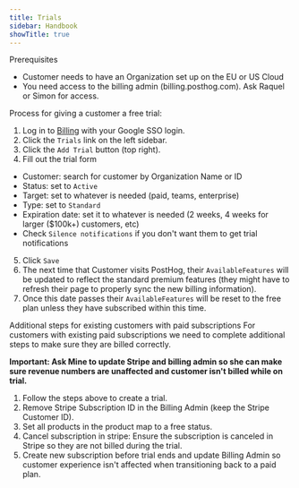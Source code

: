 ```yaml
---
title: Trials
sidebar: Handbook
showTitle: true
---
```



Prerequisites
- Customer needs to have an Organization set up on the EU or US Cloud
- You need access to the billing admin (billing.posthog.com).  Ask Raquel or Simon for access.

Process for giving a customer a free trial:
1. Log in to [Billing](billing.posthog.com/admin/) with your Google SSO login.
2. Click the `Trials` link on the left sidebar.
3. Click the `Add Trial` button (top right).
4. Fill out the trial form
  - Customer: search for customer by Organization Name or ID
  - Status: set to `Active`
  - Target: set to whatever is needed (paid, teams, enterprise)
  - Type: set to `Standard`
  - Expiration date: set it to whatever is needed (2 weeks, 4 weeks for larger ($100k+) customers, etc)
  - Check `Silence notifications` if you don't want them to get trial notifications
5. Click `Save`
6. The next time that Customer visits PostHog, their `AvailableFeatures` will be updated to reflect the standard premium features (they might have to refresh their page to properly sync the new billing information).
7. Once this date passes their `AvailableFeatures` will be reset to the free plan unless they have subscribed within this time.

Additional steps for existing customers with paid subscriptions
For customers with existing paid subscriptions we need to complete additional steps to make sure they are billed correctly. 

**Important: Ask Mine to update Stripe and billing admin so she can make sure revenue numbers are unaffected and customer isn't billed while on trial.**

1. Follow the steps above to create a trial.
2. Remove Stripe Subscription ID in the Billing Admin (keep the Stripe Customer ID).
3. Set all products in the product map to a free status.
4. Cancel subscription in stripe: Ensure the subscription is canceled in Stripe so they are not billed during the trial.
5. Create new subscription before trial ends and update Billing Admin so customer experience isn't affected when transitioning back to a paid plan.
   


